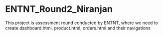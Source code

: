 # ENTNT_Round2_Niranjan
This project is assessment round conducted by ENTNT, where we need to create dashboard.html,  product.html, orders.html and their navigations
